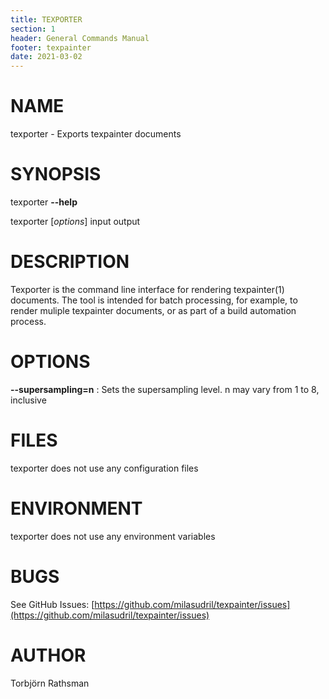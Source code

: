 ```yaml
---
title: TEXPORTER
section: 1
header: General Commands Manual
footer: texpainter
date: 2021-03-02
---
```


# NAME
texporter - Exports texpainter documents

# SYNOPSIS
texporter **--help**

texporter [*options*] input output

# DESCRIPTION

Texporter is the command line interface for rendering texpainter(1) documents. The tool is intended
for batch processing, for example, to render muliple texpainter documents, or as part of a build
automation process.

# OPTIONS

**--supersampling=n**
: Sets the supersampling level. n may vary from 1 to 8, inclusive

# FILES

texporter does not use any configuration files

# ENVIRONMENT

texporter does not use any environment variables

# BUGS

See GitHub Issues: [https://github.com/milasudril/texpainter/issues](https://github.com/milasudril/texpainter/issues)

# AUTHOR

Torbjörn Rathsman